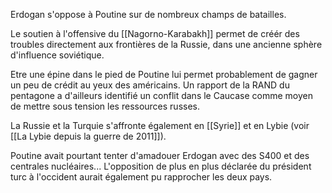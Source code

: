 Erdogan s'oppose à Poutine sur de nombreux champs de batailles.

Le soutien à l'offensive du [[Nagorno-Karabakh]] permet de créér des troubles directement aux frontières de la Russie, dans une ancienne sphère d'influence soviétique.

Etre une épine dans le pied de Poutine lui permet probablement de gagner un peu de crédit au yeux des américains. Un rapport de la RAND du pentagone a d'ailleurs identifié un conflit dans le Caucase comme moyen de mettre sous tension les ressources russes.

La Russie et la Turquie s'affronte également en [[Syrie]] et en Lybie (voir [[La Lybie depuis la guerre de 2011]]).

Poutine avait pourtant tenter d'amadouer Erdogan avec des S400 et des centrales nucléaires... L'opposition de plus en plus déclarée du président turc à l'occident aurait également pu rapprocher les deux pays.
